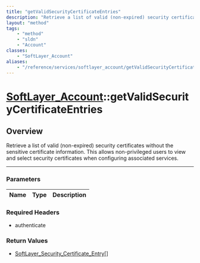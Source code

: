 ```yaml
---
title: "getValidSecurityCertificateEntries"
description: "Retrieve a list of valid (non-expired) security certificates without the sensitive certificate information. This allows... "
layout: "method"
tags:
    - "method"
    - "sldn"
    - "Account"
classes:
    - "SoftLayer_Account"
aliases:
    - "/reference/services/softlayer_account/getValidSecurityCertificateEntries"
---
```

# [SoftLayer_Account](/reference/services/SoftLayer_Account)::getValidSecurityCertificateEntries




## Overview 
Retrieve a list of valid (non-expired) security certificates without the sensitive certificate information. This allows non-privileged users to view and select security certificates when configuring associated services. 

-----

### Parameters 
|Name | Type | Description |
| --- | --- | --- |


### Required Headers
* authenticate


### Return Values
* <a href='/reference/datatypes/SoftLayer_Security_Certificate_Entry'>SoftLayer_Security_Certificate_Entry[] </a>




